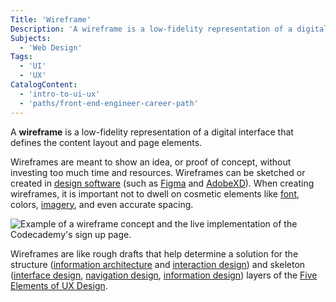 ```yaml
---
Title: 'Wireframe'
Description: 'A wireframe is a low-fidelity representation of a digital interface that defines the content layout and page elements.'
Subjects:
  - 'Web Design'
Tags:
  - 'UI'
  - 'UX'
CatalogContent:
  - 'intro-to-ui-ux'
  - 'paths/front-end-engineer-career-path'
---
```


A **wireframe** is a low-fidelity representation of a digital interface that defines the content layout and page elements.

Wireframes are meant to show an idea, or proof of concept, without investing too much time and resources. Wireframes can be sketched or created in [design software](https://www.codecademy.com/resources/docs/uiux/design-software) (such as [Figma](https://www.figma.com/) and [AdobeXD](https://www.adobe.com/products/xd.html)). When creating wireframes, it is important not to dwell on cosmetic elements like [font](https://www.codecademy.com/resources/docs/uiux/text-properties), colors, [imagery](https://www.codecademy.com/resources/docs/uiux/images), and even accurate spacing.

![Example of a wireframe concept and the live implementation of the Codecademy's sign up page.](https://static-assets.codecademy.com/Courses/intro-to-ui-and-ux/wireframes/wireframe.png)

Wireframes are like rough drafts that help determine a solution for the structure ([information architecture](https://www.codecademy.com/resources/docs/uiux/information-architecture) and [interaction design](https://www.codecademy.com/resources/docs/uiux/interaction-design)) and skeleton ([interface design](https://www.codecademy.com/resources/docs/uiux/interface-design), [navigation design](https://www.codecademy.com/resources/docs/uiux/navigation-design), [information design](https://www.codecademy.com/resources/docs/uiux/information-design)) layers of the [Five Elements of UX Design](https://www.codecademy.com/resources/docs/uiux/five-elements-of-ux-design).
